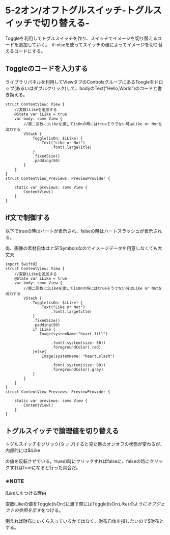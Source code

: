 # 5-2オン/オフトグルスイッチ-トグルスイッチで切り替える-

  

Toggleを利用してトグルスイッチを作り、スイッチでイメージを切り替えるコードを追加していく。　if-elseを使ってスイッチの値によってイメージを切り替えるコードにする。

  

## Toggleのコードを入力する

ライブラリパネルを利用してViewタブのControlsグループにあるToogleをドロップ(あるいはダブルクリック)して、bodyのText(”Hello,World”)のコードと書き換える。

  

    struct ContentView: View {
        //変数iLikeを追加する
        @State var iLike = true
        var body: some View {
            //第二引数にiLikeを渡してisOnの時にはtrueそうでない時はLike or Notを出力する
            VStack {
                Toggle(isOn: $iLike) {
                    Text("Like or Not")
                        .font(.largeTitle)
                }
                .fixedSize()
                .padding(50)
            }
        }
    }
    struct ContentView_Previews: PreviewProvider {
    
        static var previews: some View {
            ContentView()
        }
    }

  

## if文で制御する

以下でtrueの時はハートが表示され、falseの時はハートスラッシュが表示される。

尚、画像の素材自体はとSFSymbolsなのでイメージデータを用意しなくても大丈夫

  

    import SwiftUI
    struct ContentView: View {
        //変数iLikeを追加する
        @State var iLike = true
        var body: some View {
            //第二引数にiLikeを渡してisOnの時にはtrueそうでない時はLike or Notを出力する
            VStack {
                Toggle(isOn: $iLike) {
                    Text("Like or Not")
                        .font(.largeTitle)
                }
                .fixedSize()
                .padding(50)
                if iLike {
                   Image(systemName:"heart.fill")
    
                        .font(.system(size: 80))
                        .foregroundColor(.red)
                }else{
                    Image(systemName: "heart.slash")
    
                        .font(.system(size: 80))
                        .foregroundColor(.gray)
                }
            }
        }
    }
    struct ContentView_Previews: PreviewProvider {
    
        static var previews: some View {
            ContentView()
        }
    }

  

  

  

## トグルスイッチで論理値を切り替える

トグルスイッチをクリック(タップ)すると見た目のオンオフの状態が変わるが、内部的には$iLike

の値を反転させている。trueの時にクリックすればfalseに、falseの時にクリックすればtrueになると行った具合だ。

  

  

### ※NOTE

$ILikeに$をつける理由

変数iLikeの値をToggle(isOn:)に渡す際にはToggle(isOn:$Like)のようにオブジェクトの参照を示す$をつける。

例えれば財布にいくら入っているかではなく、財布自体を指したいので$財布⁠とする。